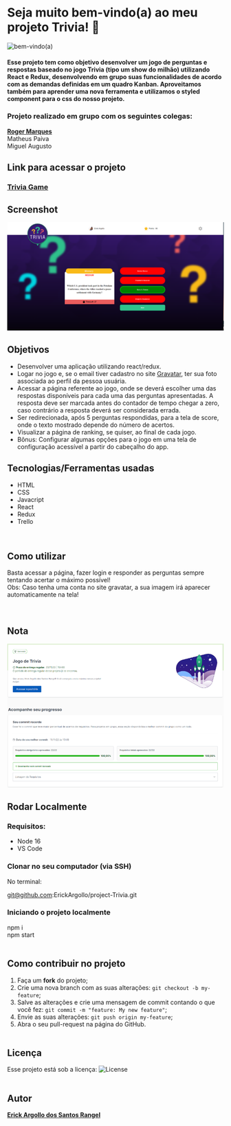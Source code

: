 # Seja muito bem-vindo(a) ao meu projeto Trivia! :rocket:
![bem-vindo(a)](https://github.com/ErickArgollo/project-Trivia/blob/main/69jg.gif)

#### <p>Esse projeto tem como objetivo desenvolver um jogo de perguntas e respostas baseado no jogo Trivia (tipo um show do milhão) utilizando React e Redux, desenvolvendo em grupo suas funcionalidades de acordo com as demandas definidas em um quadro Kanban. Aproveitamos também para aprender uma nova ferramenta e utilizamos o styled component para o css do nosso projeto.

### Projeto realizado em grupo com os seguintes colegas:
<b> <a href="https://www.linkedin.com/in/roger-marques-dev/"> Roger Marques</a> </b> <br>
Matheus Paiva <br>
Miguel Augusto

</p>

## Link para acessar o projeto
### <b> <a href="https://project-trivia-dolsrj5js-erickargollo.vercel.app/">Trivia Game</a> </b> <br>

## Screenshot
![ScreenShot](https://github.com/ErickArgollo/project-Trivia/blob/main/printTrivia.png)

## Objetivos
  * Desenvolver uma aplicação utilizando react/redux.
  * Logar no jogo e, se o email tiver cadastro no site <a href="https://pt.gravatar.com/">Gravatar</a>, ter sua foto associada ao perfil da pessoa usuária.
  * Acessar a página referente ao jogo, onde se deverá escolher uma das respostas disponíveis para cada uma das perguntas apresentadas. A resposta deve ser marcada antes do contador de tempo chegar a zero, caso contrário a resposta deverá ser considerada errada. 
  * Ser redirecionada, após 5 perguntas respondidas, para a tela de score, onde o texto mostrado depende do número de acertos.
  * Visualizar a página de ranking, se quiser, ao final de cada jogo.
  * Bônus: Configurar algumas opções para o jogo em uma tela de configuração acessível a partir do cabeçalho do app.

## Tecnologias/Ferramentas usadas
  * HTML
  * CSS
  * Javacript
  * React
  * Redux
  * Trello
  <br>

## Como utilizar
  Basta acessar a página, fazer login e responder as perguntas sempre tentando acertar o máximo possível! 
  <br>
  Obs: Caso tenha uma conta no site gravatar, a sua imagem irá aparecer automaticamente na tela! <br><br>
<br>

## Nota
![Screen](https://github.com/ErickArgollo/project-Trivia/blob/main/triviaGrade.png)

## Rodar Localmente
  ### Requisitos:
   * Node 16
   * VS Code
    
  ### Clonar no seu computador (via SSH)
  No terminal:
  
  git@github.com:ErickArgollo/project-Trivia.git
  

  ### Iniciando o projeto localmente
  npm i <br>
  npm start <br><br> 

## Como contribuir no projeto
  1. Faça um **fork** do projeto;
  2. Crie uma nova branch com as suas alterações: `git checkout -b my-feature`;
  3. Salve as alterações e crie uma mensagem de commit contando o que você fez: `git commit -m "feature: My new feature"`;
  4. Envie as suas alterações: `git push origin my-feature`;
  5. Abra o seu pull-request na página do GitHub.<br><br>

  ## Licença
  Esse projeto está sob a licença:
  <img alt="License" src="https://img.shields.io/badge/license-MIT-brightgreen"><br><br>
  
##  Autor
<a href="https://www.linkedin.com/in/erick-argollo/">
 <b>Erick Argollo dos Santos Rangel</b></a> <a href="https://www.linkedin.com/in/erick-argollo/"></a>

